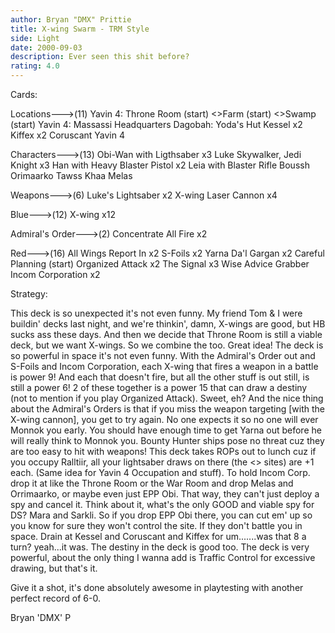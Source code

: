 ```yaml
---
author: Bryan "DMX" Prittie
title: X-wing Swarm - TRM Style
side: Light
date: 2000-09-03
description: Ever seen this shit before?
rating: 4.0
---
```

Cards: 

Locations--->(11)
Yavin 4: Throne Room (start)
<>Farm (start)
<>Swamp (start)
Yavin 4: Massassi Headquarters
Dagobah: Yoda's Hut
Kessel x2
Kiffex x2
Coruscant
Yavin 4

Characters--->(13)
Obi-Wan with Ligthsaber x3
Luke Skywalker, Jedi Knight x3
Han with Heavy Blaster Pistol x2
Leia with Blaster Rifle
Boussh
Orimaarko
Tawss Khaa
Melas

Weapons--->(6)
Luke's Lightsaber x2
X-wing Laser Cannon x4

Blue--->(12)
X-wing x12

Admiral's Order--->(2)
Concentrate All Fire x2

Red--->(16)
All Wings Report In x2
S-Foils x2
Yarna Da'l Gargan x2
Careful Planning (start)
Organized Attack x2
The Signal x3
Wise Advice
Grabber
Incom Corporation x2




Strategy: 

This deck is so unexpected it's not even funny.  My friend Tom & I were buildin' decks last night, and we're thinkin', damn, X-wings are good, but HB sucks ass these days.  And then we decide that Throne Room is still a viable deck, but we want X-wings.  So we combine the too.  Great idea!  The deck is so powerful in space it's not even funny.  With the Admiral's Order out and S-Foils and Incom Corporation, each X-wing that fires a weapon in a battle is power 9!  And each that doesn't fire, but all the other stuff is out still, is still a power 6!  2 of these together is a power 15 that can draw a destiny (not to mention if you play Organized Attack).	Sweet, eh?  And the nice thing about the Admiral's Orders is that if you miss the weapon targeting [with the X-wing cannon], you get to try again.  No one expects it so no one will ever Monnok you early.  You should have enough time to get Yarna out before he will really think to Monnok you.  Bounty Hunter ships pose no threat cuz they are too easy to hit with weapons!  This deck takes ROPs out to lunch cuz if you occupy Ralltiir, all your lightsaber draws on there (the <> sites) are +1 each.  (Same idea for Yavin 4 Occupation and stuff).  To hold Incom Corp. drop it at like the Throne Room or the War Room and drop Melas and Orrimaarko, or maybe even just EPP Obi.  That way, they can't just deploy a spy and cancel it.  Think about it, what's the only GOOD and viable spy for DS?  Mara and Sarkli.  So if you drop EPP Obi there, you can cut em' up so you know for sure they won't control the site.  If they don't battle you in space.  Drain at Kessel and Coruscant and Kiffex for um.......was that 8 a turn?	yeah...it was.	The destiny in the deck is good too.  The deck is very powerful, about the only thing I wanna add is Traffic Control for excessive drawing, but that's it.

Give it a shot, it's done absolutely awesome in playtesting with another perfect record of 6-0.

Bryan 'DMX' P    